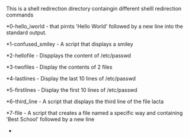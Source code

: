 This is a shell redirection directory containgin different shelll redirection commands

*0-hello_iworld -  that pirnts 'Hello World' followed by a new line into the standard output.

*1-confused_smiley - A script that displays a smiley

*2-hellofile - Dispplays the content of /etc/passwd

*3-twofiles - Display the contents of 2 files

*4-lastlines - Display the last 10 lines of /etc/passwd

*5-firstlines - Display the first 10 lines of /etc/passwd

*6-third_line - A script that displays the third line of the file lacta

*7-file - A script that creates a file named a specific way and containing 'Best School' followed by a new line



*
